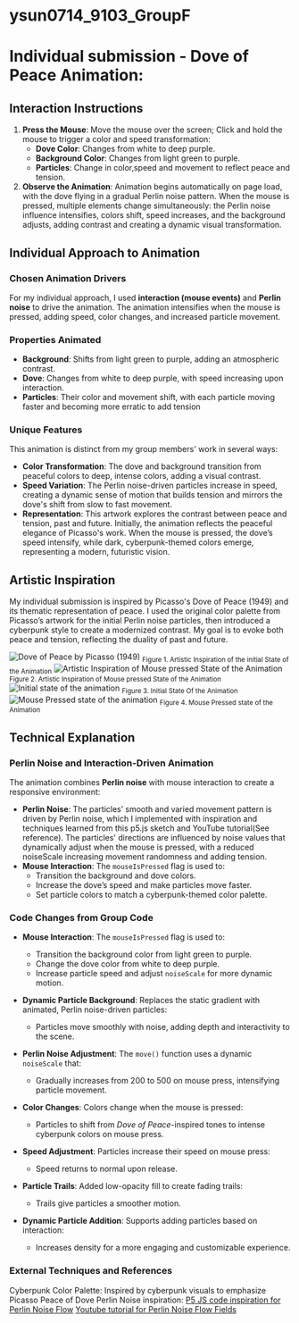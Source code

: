 # ysun0714_9103_GroupF
# Individual submission - Dove of Peace Animation:

## Interaction Instructions
1. **Press the Mouse**: Move the mouse over the screen; Click and hold the mouse to trigger a color and speed transformation:
   - **Dove Color**: Changes from white to deep purple.
   - **Background Color**: Changes from light green to purple.
   - **Particles**: Change in color,speed and movement to reflect peace and tension.
2. **Observe the Animation**: Animation begins automatically on page load, with the dove flying in a gradual Perlin noise pattern. When the mouse is pressed, multiple elements change simultaneously: the Perlin noise influence intensifies, colors shift, speed increases, and the background adjusts, adding contrast and creating a dynamic visual transformation.

## Individual Approach to Animation
### Chosen Animation Drivers
For my individual approach, I used **interaction (mouse events)** and **Perlin noise** to drive the animation. The animation intensifies when the mouse is pressed, adding speed, color changes, and increased particle movement.
### Properties Animated
- **Background**: Shifts from light green to purple, adding an atmospheric contrast.
- **Dove**: Changes from white to deep purple, with speed increasing upon interaction.
- **Particles**: Their color and movement shift, with each particle moving faster and becoming more erratic to add tension

### Unique Features
This animation is distinct from my group members' work in several ways:
- **Color Transformation**: The dove and background transition from peaceful colors to deep, intense colors, adding a visual contrast.
- **Speed Variation**: The Perlin noise-driven particles increase in speed, creating a dynamic sense of motion that builds tension and mirrors the dove's shift from slow to fast movement.
- **Representation**: This artwork explores the contrast between peace and tension, past and future. Initially, the animation reflects the peaceful elegance of Picasso's work. When the mouse is pressed, the dove’s speed intensify, while dark, cyberpunk-themed colors emerge, representing a modern, futuristic vision. 

## Artistic Inspiration
My individual submission is inspired by Picasso's Dove of Peace (1949) and its thematic representation of peace. I used the original color palette from Picasso’s artwork for the initial Perlin noise particles, then introduced a cyberpunk style to create a modernized contrast. My goal is to evoke both peace and tension, reflecting the duality of past and future.

![Dove of Peace by Picasso (1949)](/readmeImages/dove-of-peace1949.jpeg)
<sub>Figure 1. Artistic Inspiration of the initial State of the Animation</sub>
![Artistic Inspiration of Mouse pressed State of the Animation](/readmeImages/cyberpunk.jpg)
<sub>Figure 2. Artistic Inspiration of Mouse pressed State of the Animation</sub>
![Initial state of the animation](/readmeImages/initial-state.png)
<sub>Figure 3. Initial State Of the Animation</sub>
![Mouse Pressed state of the animation](/readmeImages/mouse-pressed.png)
<sub>Figure 4. Mouse Pressed state of the Animation</sub>

## Technical Explanation
### Perlin Noise and Interaction-Driven Animation
The animation combines **Perlin noise** with mouse interaction to create a responsive environment:
- **Perlin Noise**: The particles’ smooth and varied movement pattern is driven by Perlin noise, which I implemented with inspiration and techniques learned from this p5.js sketch and YouTube tutorial(See reference). The particles' directions are influenced by noise values that dynamically adjust when the mouse is pressed, with a reduced noiseScale increasing movement randomness and adding tension.
- **Mouse Interaction**: The `mouseIsPressed` flag is used to:
  - Transition the background and dove colors.
  - Increase the dove’s speed and make particles move faster.
  - Set particle colors to match a cyberpunk-themed color palette.

### Code Changes from Group Code
- **Mouse Interaction**: The `mouseIsPressed` flag is used to:
  - Transition the background color from light green to purple.
  - Change the dove color from white to deep purple.
  - Increase particle speed and adjust `noiseScale` for more dynamic motion.

- **Dynamic Particle Background**: Replaces the static gradient with animated, Perlin noise-driven particles:
  - Particles move smoothly with noise, adding depth and interactivity to the scene.

- **Perlin Noise Adjustment**: The `move()` function uses a dynamic `noiseScale` that:
  - Gradually increases from 200 to 500 on mouse press, intensifying particle movement.

- **Color Changes**: Colors change when the mouse is pressed:
  - Particles to shift from *Dove of Peace*-inspired tones to intense cyberpunk colors on mouse press.

- **Speed Adjustment**: Particles increase their speed on mouse press:
  - Speed returns to normal upon release.

- **Particle Trails**: Added low-opacity fill to create fading trails:
  - Trails give particles a smoother motion.

- **Dynamic Particle Addition**: Supports adding particles based on interaction:
  - Increases density for a more engaging and customizable experience.

### External Techniques and References
Cyberpunk Color Palette: Inspired by cyberpunk visuals to emphasize 
Picasso Peace of Dove
Perlin Noise inspiration: 
[P5 JS code inspiration for Perlin Noise Flow](https://editor.p5js.org/ada10086/sketches/r1gmVaE07) 
[Youtube tutorial for Perlin Noise Flow Fields](https://youtu.be/sZBfLgfsvSk?si=9ks3GtielXW9C6UO)

